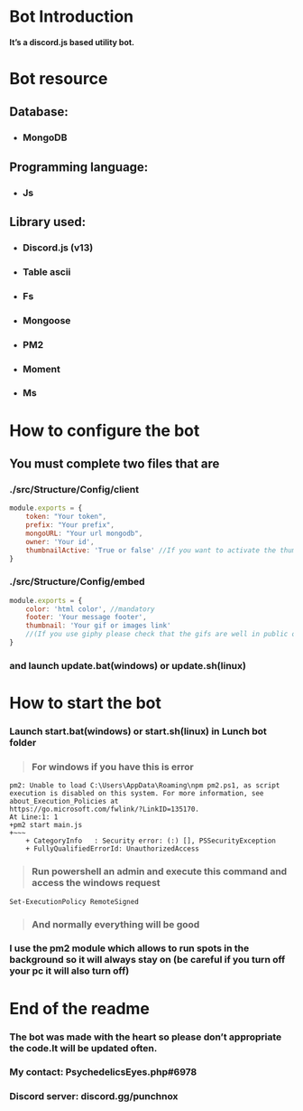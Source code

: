 # Bot Introduction

#### It’s a discord.js based utility bot.

# Bot resource

## Database:
* ### MongoDB

## Programming language:
* ### Js

## Library used:
* ### Discord.js (v13)
* ### Table ascii
* ### Fs
* ### Mongoose
* ### PM2
* ### Moment
* ### Ms

# How to configure the bot
## You must complete two files that are
### ./src/Structure/Config/client
```js
module.exports = {
    token: "Your token",
    prefix: "Your prefix",
    mongoURL: "Your url mongodb",
    owner: 'Your id',
    thumbnailActive: 'True or false' //If you want to activate the thumbnail on embeds messages
}
```
### ./src/Structure/Config/embed
```js
module.exports = {
    color: 'html color', //mandatory
    footer: 'Your message footer',
    thumbnail: 'Your gif or images link'
    //(If you use giphy please check that the gifs are well in public otherwise its will not work) 
}
```
### and launch update.bat(windows) or update.sh(linux)

# How to start the bot
### Launch start.bat(windows) or start.sh(linux) in Lunch bot folder
>### For windows if you have this is error
```
pm2: Unable to load C:\Users\AppData\Roaming\npm pm2.ps1, as script execution is disabled on this system. For more information, see about_Execution_Policies at 
https://go.microsoft.com/fwlink/?LinkID=135170.
At Line:1: 1
+pm2 start main.js
+~~~
    + CategoryInfo   : Security error: (:) [], PSSecurityException
    + FullyQualifiedErrorId: UnauthorizedAccess
```
>### Run powershell an admin and execute this command and access the windows request
```
Set-ExecutionPolicy RemoteSigned
```
>### And normally everything will be good
### I use the pm2 module which allows to run spots in the background so it will always stay on (be careful if you turn off your pc it will also turn off)



# End of the readme
### The bot was made with the heart so please don’t appropriate the code.It will be updated often.
### My contact: PsychedelicsEyes.php#6978
### Discord server: discord.gg/punchnox
